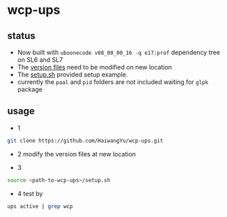 # wcp-ups

## status
 - Now built with `uboonecode v08_00_00_16 -q e17:prof` dependency tree on SL6 and SL7
 - The [version files](https://github.com/HaiwangYu/wcp-ups/tree/master/wcp/v00_10_00.version) need to be modified on new location
 - The [setup.sh](https://github.com/HaiwangYu/wcp-ups/blob/master/setup.sh) provided setup example.
 - currently the `paal` and `pid` folders are not included waiting for `glpk` package
 
## usage

 - 1
```bash
git clone https://github.com/HaiwangYu/wcp-ups.git
```

 - 2
modify the version files at new location

 - 3
```bash
source <path-to-wcp-ups>/setup.sh
```
 - 4
test by
```bash
ups active | grep wcp
```
